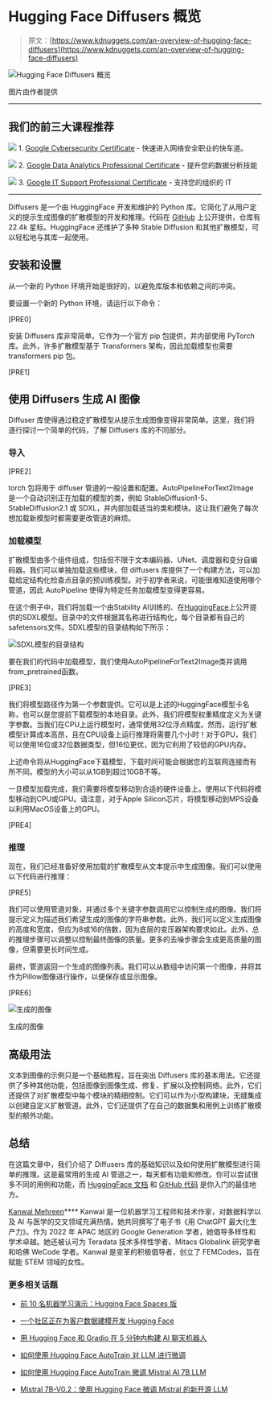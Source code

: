 # Hugging Face Diffusers 概览

> 原文：[https://www.kdnuggets.com/an-overview-of-hugging-face-diffusers](https://www.kdnuggets.com/an-overview-of-hugging-face-diffusers)

![Hugging Face Diffusers 概览](../Images/f6108832a80f1123ece521a4c494e821.png)

图片由作者提供

* * *

## 我们的前三大课程推荐

![](../Images/0244c01ba9267c002ef39d4907e0b8fb.png) 1\. [Google Cybersecurity Certificate](https://www.kdnuggets.com/google-cybersecurity) - 快速进入网络安全职业的快车道。

![](../Images/e225c49c3c91745821c8c0368bf04711.png) 2\. [Google Data Analytics Professional Certificate](https://www.kdnuggets.com/google-data-analytics) - 提升您的数据分析技能

![](../Images/0244c01ba9267c002ef39d4907e0b8fb.png) 3\. [Google IT Support Professional Certificate](https://www.kdnuggets.com/google-itsupport) - 支持您的组织的 IT

* * *

Diffusers 是一个由 HuggingFace 开发和维护的 Python 库。它简化了从用户定义的提示生成图像的扩散模型的开发和推理。代码在 [GitHub](https://github.com/huggingface/diffusers) 上公开提供，仓库有 22.4k 星标。HuggingFace 还维护了多种 Stable Diffusion 和其他扩散模型，可以轻松地与其库一起使用。

## 安装和设置

从一个新的 Python 环境开始是很好的，以避免库版本和依赖之间的冲突。

要设置一个新的 Python 环境，请运行以下命令：

[PRE0]

安装 Diffusers 库非常简单。它作为一个官方 pip 包提供，并内部使用 PyTorch 库。此外，许多扩散模型基于 Transformers 架构，因此加载模型也需要 transformers pip 包。

[PRE1]

## 使用 Diffusers 生成 AI 图像

Diffuser 库使得通过稳定扩散模型从提示生成图像变得非常简单。这里，我们将逐行探讨一个简单的代码，了解 Diffusers 库的不同部分。

### 导入

[PRE2]

torch 包将用于 diffuser 管道的一般设置和配置。AutoPipelineForText2Image 是一个自动识别正在加载的模型的类，例如 StableDiffusion1-5、StableDiffusion2.1 或 SDXL，并内部加载适当的类和模块。这让我们避免了每次想加载新模型时都需要更改管道的麻烦。

### 加载模型

扩散模型由多个组件组成，包括但不限于文本编码器、UNet、调度器和变分自编码器。我们可以单独加载这些模块，但 diffusers 库提供了一个构建方法，可以加载给定结构化检查点目录的预训练模型。对于初学者来说，可能很难知道使用哪个管道，因此 AutoPipeline 使得为特定任务加载模型变得更容易。

在这个例子中，我们将加载一个由Stability AI训练的、在[HuggingFace](https://huggingface.co/stabilityai/stable-diffusion-xl-base-1.0)上公开提供的SDXL模型。目录中的文件根据其名称进行结构化，每个目录都有自己的safetensors文件。SDXL模型的目录结构如下所示：

![SDXL模型的目录结构](../Images/13b6b0b3589de3e35e8729d6e8c7f19c.png)

要在我们的代码中加载模型，我们使用AutoPipelineForText2Image类并调用from_pretrained函数。

[PRE3]

我们将模型路径作为第一个参数提供。它可以是上述的HuggingFace模型卡名称，也可以是您提前下载模型的本地目录。此外，我们将模型权重精度定义为关键字参数。当我们在CPU上运行模型时，通常使用32位浮点精度。然而，运行扩散模型计算成本高昂，且在CPU设备上运行推理将需要几个小时！对于GPU，我们可以使用16位或32位数据类型，但16位更优，因为它利用了较低的GPU内存。

上述命令将从HuggingFace下载模型，下载时间可能会根据您的互联网连接而有所不同。模型的大小可以从1GB到超过10GB不等。

一旦模型加载完成，我们需要将模型移动到合适的硬件设备上。使用以下代码将模型移动到CPU或GPU。请注意，对于Apple Silicon芯片，将模型移动到MPS设备以利用MacOS设备上的GPU。

[PRE4]

### 推理

现在，我们已经准备好使用加载的扩散模型从文本提示中生成图像。我们可以使用以下代码进行推理：

[PRE5]

我们可以使用管道对象，并通过多个关键字参数调用它以控制生成的图像。我们将提示定义为描述我们希望生成的图像的字符串参数。此外，我们可以定义生成图像的高度和宽度，但应为8或16的倍数，因为底层的变压器架构要求如此。此外，总的推理步骤可以调整以控制最终图像的质量。更多的去噪步骤会生成更高质量的图像，但需要更长时间生成。

最终，管道返回一个生成的图像列表。我们可以从数组中访问第一个图像，并将其作为Pillow图像进行操作，以便保存或显示图像。

[PRE6]

![生成的图像](../Images/d66a9e1aa7d812723bc97cbab89a52d4.png)

生成的图像

## 高级用法

文本到图像的示例只是一个基础教程，旨在突出 Diffusers 库的基本用法。它还提供了多种其他功能，包括图像到图像生成、修复、扩展以及控制网络。此外，它们还提供了对扩散模型中每个模块的精细控制。它们可以作为小型构建块，无缝集成以创建自定义扩散管道。此外，它们还提供了在自己的数据集和用例上训练扩散模型的额外功能。

## 总结

在这篇文章中，我们介绍了 Diffusers 库的基础知识以及如何使用扩散模型进行简单的推理。这是最常用的生成 AI 管道之一，每天都有功能和修改。你可以尝试很多不同的用例和功能，而 [HuggingFace 文档](https://huggingface.co/docs/diffusers/en/index) 和 [GitHub 代码](https://github.com/huggingface/diffusers) 是你入门的最佳地方。

**[](https://www.linkedin.com/in/kanwal-mehreen1/)**[Kanwal Mehreen](https://www.linkedin.com/in/kanwal-mehreen1/)**** Kanwal 是一位机器学习工程师和技术作家，对数据科学以及 AI 与医学的交叉领域充满热情。她共同撰写了电子书《用 ChatGPT 最大化生产力》。作为 2022 年 APAC 地区的 Google Generation 学者，她倡导多样性和学术卓越。她还被认可为 Teradata 技术多样性学者、Mitacs Globalink 研究学者和哈佛 WeCode 学者。Kanwal 是变革的积极倡导者，创立了 FEMCodes，旨在赋能 STEM 领域的女性。

### 更多相关话题

+   [前 10 名机器学习演示：Hugging Face Spaces 版](https://www.kdnuggets.com/2022/05/top-10-machine-learning-demos-hugging-face-spaces-edition.html)

+   [一个社区正在为客户数据建模开发 Hugging Face](https://www.kdnuggets.com/2022/08/objectiv-community-developing-hugging-face-customer-data-modeling.html)

+   [用 Hugging Face 和 Gradio 在 5 分钟内构建 AI 聊天机器人](https://www.kdnuggets.com/2023/06/build-ai-chatbot-5-minutes-hugging-face-gradio.html)

+   [如何使用 Hugging Face AutoTrain 对 LLM 进行微调](https://www.kdnuggets.com/how-to-use-hugging-face-autotrain-to-finetune-llms)

+   [如何使用 Hugging Face AutoTrain 微调 Mistral AI 7B LLM](https://www.kdnuggets.com/how-to-finetune-mistral-ai-7b-llm-with-hugging-face-autotrain)

+   [Mistral 7B-V0.2：使用 Hugging Face 微调 Mistral 的新开源 LLM](https://www.kdnuggets.com/mistral-7b-v02-fine-tuning-mistral-new-open-source-llm-with-hugging-face)
